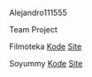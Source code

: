 Alejandro111555

Team Project 

Filmoteka [Kode](https://github.com/VolodymyrPyts/project4_project_team/tree/main/src) [Site](https://volodymyrpyts.github.io/project4_project_team/)

Soyummy [Kode](https://github.com/Samusev-Anton/so-yummy) [Site](https://samusev-anton.github.io/so-yummy/welcome)
